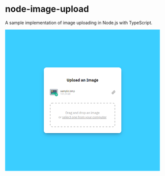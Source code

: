 # node-image-upload

A sample implementation of image uploading in Node.js with TypeScript.

![File upload screenshot](https://github.com/gvlsq/node-file-upload/blob/main/screenshot.png)
